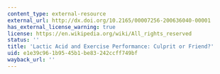 ```yaml
---
content_type: external-resource
external_url: http://dx.doi.org/10.2165/00007256-200636040-00001
has_external_license_warning: true
license: https://en.wikipedia.org/wiki/All_rights_reserved
status: ''
title: 'Lactic Acid and Exercise Performance: Culprit or Friend?'
uid: e1e39c96-1b95-45b1-be83-242ccff749bf
wayback_url: ''
---
```


